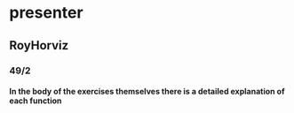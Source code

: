 # presenter
 ## RoyHorviz
### 49/2
 #### In the body of the exercises themselves there is a detailed explanation of each function
